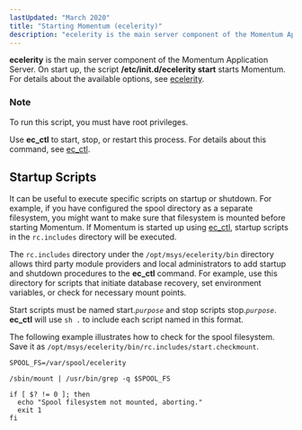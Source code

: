 ```yaml
---
lastUpdated: "March 2020"
title: "Starting Momentum (ecelerity)"
description: "ecelerity is the main server component of the Momentum Application Server On start up the script etc init d ecelerity start starts Momentum For details about the available options see ecelerity To run this script you must have root privileges Use ec ctl to start stop or restart this process..."
---
```



<a name="idp3614624"></a> 

**ecelerity** is the main server component of the Momentum Application Server. On start up, the script **/etc/init.d/ecelerity start**       starts Momentum. For details about the available options, see [ecelerity](/momentum/4/executable/ecelerity).

### Note

To run this script, you must have root privileges.

Use **ec_ctl** to start, stop, or restart this process. For details about this command, see [ec_ctl](/momentum/4/executable/ec-ctl).

## <a name="startup.scripts"></a> Startup Scripts

It can be useful to execute specific scripts on startup or shutdown. For example, if you have configured the spool directory as a separate filesystem, you might want to make sure that filesystem is mounted before starting Momentum. If Momentum is started up using [ec_ctl](/momentum/4/executable/ec-ctl), startup scripts in the `rc.includes` directory will be executed.

The `rc.includes` directory under the `/opt/msys/ecelerity/bin` directory allows third party module providers and local administrators to add startup and shutdown procedures to the **ec_ctl** command. For example, use this directory for scripts that initiate database recovery, set environment variables, or check for necessary mount points.

Start scripts must be named start.*`purpose`* and stop scripts stop.*`purpose`*. **ec_ctl** will use `sh .` to include each script named in this format.

The following example illustrates how to check for the spool filesystem. Save it as `/opt/msys/ecelerity/bin/rc.includes/start.checkmount`.

```
SPOOL_FS=/var/spool/ecelerity

/sbin/mount | /usr/bin/grep -q $SPOOL_FS

if [ $? != 0 ]; then
  echo "Spool filesystem not mounted, aborting."
  exit 1
fi
```
